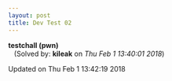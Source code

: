 ```yaml
---
layout: post
title: Dev Test 02
---
```


<!--break-->

**testchall (pwn)**  
&nbsp;&nbsp;&nbsp;(Solved by: **kileak** on _Thu Feb  1 13:40:01 2018_)  
  


Updated on Thu Feb  1 13:42:19 2018
